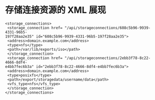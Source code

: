 # 存储连接资源的 XML 展现

              
    <storage_connections>
     <storage_connection href= "/api/storageconnections/608c5b96-9939-4331-96b5-
    197f28aa2e35" id="608c5b96-9939-4331-96b5-197f28aa2e35">
     <address>domain.example.com</address>
     <type>nfs</type>
     <path>/var/lib/exports/iso</path>
     </storage_connection>
     <storage_connection href= "/api/storageconnections/2ebb3f78-8c22-4666-8df4-
    e4bb7fec6b3a" id="2ebb3f78-8c22-4666-8df4-e4bb7fec6b3a">
     <address>domain.example.com</address>
     <type>posixfs</type>
     <path>/export/storagedata/username/data</path>
     <vfs_type>nfs</vfs_type>
     </storage_connection>
    </storage_connections>

            

